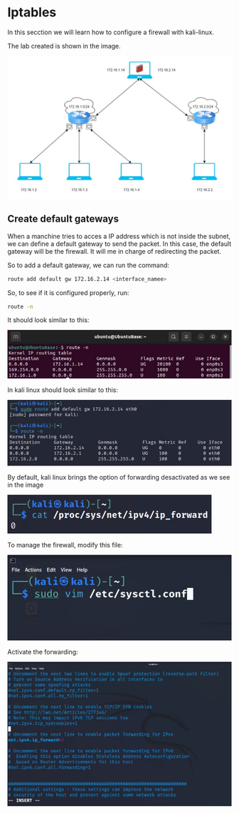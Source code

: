 # Iptables

In this secction we will learn how to configure a firewall with kali-linux.

The lab created is shown in the image.

<img src="./images/network_lab0.JPG">

## Create default gateways

When a manchine tries to acces a IP address which is not inside the subnet, we can define a default gateway to send the packet. In this case, the default gateway will be the firewall. It will me in charge of redirecting the packet.

So to add a default gateway, we can run the command:

```bash
route add default gw 172.16.2.14 <interface_namee>
```

So, to see if it is configured properly, run:

```bash
route -n
```

It should look similar to this:

<img src="./images/route_n.JPG">

In kali linux should look similar to this:

<img src="./images/kali_route_n.JPG">

By default, kali linux brings the option of forwarding desactivated as we see in the image

<img src="./images/Forwarding.JPG">

To manage the firewall, modify this file:

<img src="./images/ManageFirewall.JPG">

Activate the forwarding:

<img src="./images/ForwardingActivate.JPG">

